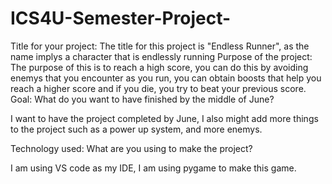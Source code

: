 # ICS4U-Semester-Project-


Title for your project:
The title for this project is "Endless Runner", as the name implys a character that is endlessly running
Purpose of the project:
The purpose of this is to reach a high score, you can do this by avoiding enemys that you encounter as you run, you can obtain boosts that help you reach a higher score and if you die, you try to beat your previous score.
Goal: What do you want to have finished by the middle of June?

I want to have the project completed by June, I also might add more things to the project such as a power up system, and more enemys.

Technology used: What are you using to make the project?

I am using VS code as my IDE, I am using pygame to make this game.




